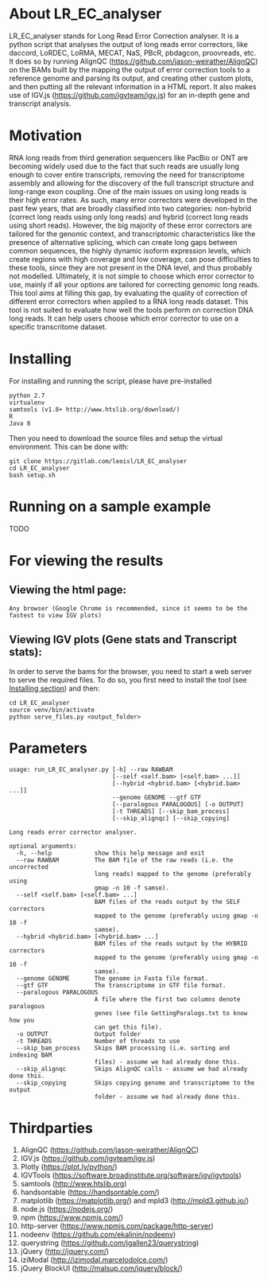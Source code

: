 # About LR_EC_analyser
LR_EC_analyser stands for Long Read Error Correction analyser. It is a python script that analyses the output of
long reads error correctors, like daccord, LoRDEC, LoRMA, MECAT, NaS, PBcR, pbdagcon, proovreads, etc. It does so by
running AlignQC (https://github.com/jason-weirather/AlignQC) on the BAMs built by the mapping the output of error correction
tools to a reference genome and parsing its output, and creating other custom plots, and then putting all the relevant information
in a HTML report. It also makes use of IGV.js (https://github.com/igvteam/igv.js) for an in-depth gene and transcript analysis.

# Motivation
RNA long reads from third generation sequencers like PacBio or ONT are becoming widely used due to the fact that such reads are usually
long enough to cover entire transcripts, removing the need for transcriptome assembly and allowing for the discovery of the full
transcript structure and long-range exon coupling. One of the main issues on using long reads is their high error rates. As such,
many error correctors were developed in the past few years, that are broadly classified into two categories: non-hybrid (correct long reads
using only long reads) and hybrid (correct long reads using short reads). However, the big majority of these error correctors are tailored for
the genomic context, and transcriptomic characteristics like the presence of alternative splicing, which can create long gaps between common sequences,
the highly dynamic isoform expression levels, which create regions with high coverage and low coverage, can pose difficulties to these tools, since
they are not present in the DNA level, and thus probably not modelled. Ultimately, it is not simple to choose which error corrector to use, mainly if
all your options are tailored for correcting genomic long reads. This tool aims at filling this gap, by evaluating the quality of correction of different
error correctors when applied to a RNA long reads dataset. This tool is not suited to evaluate how well the tools perform on correction DNA long reads.
It can help users choose which error corrector to use on a specific transcritome dataset.

# Installing

For installing and running the script, please have pre-installed
```
python 2.7
virtualenv
samtools (v1.8+ http://www.htslib.org/download/)
R
Java 8
```

Then you need to download the source files and setup the virtual environment. This can be done with:
```
git clone https://gitlab.com/leoisl/LR_EC_analyser
cd LR_EC_analyser
bash setup.sh
```


# Running on a sample example

TODO

# For viewing the results
## Viewing the html page:
    Any browser (Google Chrome is recommended, since it seems to be the fastest to view IGV plots)
## Viewing IGV plots (Gene stats and Transcript stats):
In order to serve the bams for the browser, you need to start a web server to serve the required files. To do so, you first need to install the tool (see [Installing section](#installing)) and then:
```
cd LR_EC_analyser
source venv/bin/activate
python serve_files.py <output_folder>
```

# Parameters
```
usage: run_LR_EC_analyser.py [-h] --raw RAWBAM
                             [--self <self.bam> [<self.bam> ...]]
                             [--hybrid <hybrid.bam> [<hybrid.bam> ...]]
                             --genome GENOME --gtf GTF
                             [--paralogous PARALOGOUS] [-o OUTPUT]
                             [-t THREADS] [--skip_bam_process]
                             [--skip_alignqc] [--skip_copying]

Long reads error corrector analyser.

optional arguments:
  -h, --help            show this help message and exit
  --raw RAWBAM          The BAM file of the raw reads (i.e. the uncorrected
                        long reads) mapped to the genome (preferably using
                        gmap -n 10 -f samse).
  --self <self.bam> [<self.bam> ...]
                        BAM files of the reads output by the SELF correctors
                        mapped to the genome (preferably using gmap -n 10 -f
                        samse).
  --hybrid <hybrid.bam> [<hybrid.bam> ...]
                        BAM files of the reads output by the HYBRID correctors
                        mapped to the genome (preferably using gmap -n 10 -f
                        samse).
  --genome GENOME       The genome in Fasta file format.
  --gtf GTF             The transcriptome in GTF file format.
  --paralogous PARALOGOUS
                        A file where the first two columns denote paralogous
                        genes (see file GettingParalogs.txt to know how you
                        can get this file).
  -o OUTPUT             Output folder
  -t THREADS            Number of threads to use
  --skip_bam_process    Skips BAM processing (i.e. sorting and indexing BAM
                        files) - assume we had already done this.
  --skip_alignqc        Skips AlignQC calls - assume we had already done this.
  --skip_copying        Skips copying genome and transcriptome to the output
                        folder - assume we had already done this.
```

# Thirdparties
1. AlignQC (https://github.com/jason-weirather/AlignQC)
2. IGV.js (https://github.com/igvteam/igv.js)
3. Plotly (https://plot.ly/python/)
4. IGVTools (https://software.broadinstitute.org/software/igv/igvtools)
5. samtools (http://www.htslib.org)
6. handsontable (https://handsontable.com/)
7. matplotlib (https://matplotlib.org/) and mpld3 (http://mpld3.github.io/)
8. node.js (https://nodejs.org/)
9. npm (https://www.npmjs.com/)
10. http-server (https://www.npmjs.com/package/http-server)
11. nodeenv (https://github.com/ekalinin/nodeenv)
12. querystring (https://github.com/jgallen23/querystring)
13. jQuery (http://jquery.com/)
14. iziModal (http://izimodal.marcelodolce.com/)
15. jQuery BlockUI (http://malsup.com/jquery/block/)